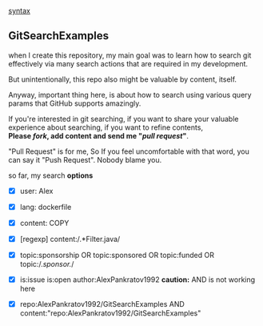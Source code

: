[syntax](https://docs.github.com/en/get-started/writing-on-github/getting-started-with-writing-and-formatting-on-github/basic-writing-and-formatting-syntax)


## GitSearchExamples
when I create this repository, my main goal was to learn how to search git effectively via many search actions that are required in my development.

But unintentionally, this repo also might be valuable by content, itself.

Anyway, important thing here, is about how to search using various query params that GitHub supports amazingly.

If you're interested in git searching, if you want to share your valuable experience about searching, if you want to refine contents, 
<br>**Please *fork*, add content and send me "*pull request*"**.

"Pull Request" is for me, So If you feel uncomfortable with that word, you can say it "Push Request". Nobody blame you.

so far, my search **options**

- [x] user: Alex
- [x] lang: dockerfile
- [x] content: COPY
- [x] [regexp] content:/.*Filter.java/
- [x] topic:sponsorship OR topic:sponsored OR topic:funded OR topic:/.*sponsor.*/
- [X] is:issue is:open author:AlexPankratov1992
      **caution:** AND is not working here
- [X] repo:AlexPankratov1992/GitSearchExamples AND content:"repo:AlexPankratov1992/GitSearchExamples"
      


